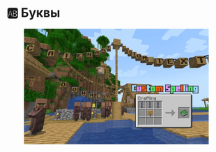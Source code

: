 # 🆎 Буквы

<figure><img src="../../.gitbook/assets/17094802-custom-spelling_l.webp" alt=""><figcaption></figcaption></figure>
